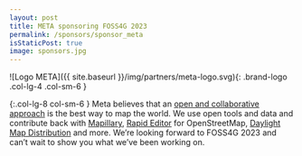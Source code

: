 ```yaml
---
layout: post
title: META sponsoring FOSS4G 2023
permalink: /sponsors/sponsor_meta
isStaticPost: true
image: sponsors.jpg
---
```


![Logo META]({{ site.baseurl }}/img/partners/meta-logo.svg){: .brand-logo .col-lg-4 .col-sm-6 }

{:.col-lg-8 col-sm-6 }
Meta believes that an [open and collaborative approach](https://developer.oculus.com/presence-platform/maps/) is the best way to map the world. We use open tools and data and contribute back with [Mapillary](http://www.mapillary.com/), [Rapid Editor](https://mapwith.ai/rapid) for OpenStreetMap, [Daylight Map Distribution](https://daylightmap.org/) and more. We’re looking forward to FOSS4G 2023 and can’t wait to show you what we’ve been working on.
